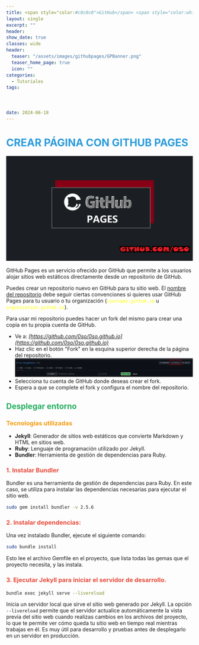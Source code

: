 ```yaml
---
title: <span style="color:#c0c0c0">GitHub</span> <span style="color:white">Pages</span>
layout: single
excerpt: ""
header:
show_date: true
classes: wide
header:
  teaser: "/assets/images/githubpages/GPBanner.png"
  teaser_home_page: true
  icon: ""
categories:
  - Tutoriales
tags:



date: 2024-06-18 
---
```


# <span style="color:#2D9CDB">CREAR PÁGINA CON GITHUB PAGES</span>

![](/assets/images/githubpages/GPBanner.png)

GitHub Pages es un servicio ofrecido por GitHub que permite a los usuarios alojar sitios web estáticos directamente desde un repositorio de GitHub.

Puedes crear un repositorio nuevo en GitHub para tu sitio web. El <u>nombre del repositorio</u> debe seguir ciertas convenciones si quieres usar GitHub Pages para tu usuario o tu organización (<span style="color:yellow">`username.github.io`</span> u <span style="color:yellow">`organization.github.io`</span>). 


Para usar mi repositorio puedes hacer un fork del mismo para crear una copia en tu propia cuenta de GitHub.

- Ve a: *[https://github.com/0so/0so.github.io](https://github.com/0so/0so.github.io)*
- Haz clic en el botón "Fork" en la esquina superior derecha de la página del repositorio.
![](/assets/images/githubpages/1.png)
- Selecciona tu cuenta de GitHub donde deseas crear el fork.
- Espera a que se complete el fork y configura el nombre del repositorio.



## <span style="color:#27AE60">Desplegar entorno</span>

### <span style="color:#F39C12">Tecnologías utilizadas</span>

- **Jekyll**: Generador de sitios web estáticos que convierte Markdown y HTML en sitios web.
- **Ruby**: Lenguaje de programación utilizado por Jekyll.
- **Bundler**: Herramienta de gestión de dependencias para Ruby.  


### <span style="color:#E74C3C">1. Instalar Bundler</span>



Bundler es una herramienta de gestión de dependencias para Ruby. En este caso, se utiliza para instalar las dependencias necesarias para ejecutar el sitio web.

```bash
sudo gem install bundler -v 2.5.6
```

### <span style="color:#E74C3C">2. Instalar dependencias:



Una vez instalado Bundler, ejecute el siguiente comando:

```bash
sudo bundle install 
``` 

Esto lee el archivo Gemfile en el proyecto, que lista todas las gemas que el proyecto necesita, y las instala.

### <span style="color:#E74C3C">3. Ejecutar Jekyll para iniciar el servidor de desarrollo.



```bash
bundle exec jekyll serve --livereload
```
Inicia un servidor local que sirve el sitio web generado por Jekyll. La opción `--livereload` permite que el servidor actualice automáticamente la vista previa del sitio web cuando realizas cambios en los archivos del proyecto, lo que te permite ver cómo queda tu sitio web en tiempo real mientras trabajas en él. Es muy útil para desarrollo y pruebas antes de desplegarlo en un servidor en producción.